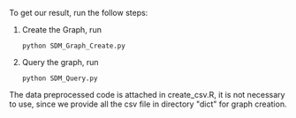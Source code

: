 To get our result, run the follow steps:
1. Create the Graph, run
   ```
   python SDM_Graph_Create.py
   ```
2. Query the graph, run
   ```
   python SDM_Query.py
   ```

The data preprocessed code is attached in create_csv.R, it is not necessary to use, since we provide all the csv file in directory "dict" for graph creation.